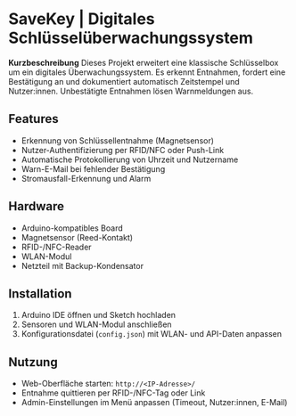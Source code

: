 # SaveKey | Digitales Schlüsselüberwachungssystem

**Kurzbeschreibung**
Dieses Projekt erweitert eine klassische Schlüsselbox um ein digitales Überwachungssystem. Es erkennt Entnahmen, fordert eine Bestätigung an und dokumentiert automatisch Zeitstempel und Nutzer:innen. Unbestätigte Entnahmen lösen Warnmeldungen aus.

## Features
- Erkennung von Schlüssellentnahme (Magnetsensor)
- Nutzer-Authentifizierung per RFID/NFC oder Push-Link
- Automatische Protokollierung von Uhrzeit und Nutzername
- Warn-E-Mail bei fehlender Bestätigung
- Stromausfall-Erkennung und Alarm

## Hardware
- Arduino-kompatibles Board
- Magnetsensor (Reed-Kontakt)
- RFID-/NFC-Reader
- WLAN-Modul
- Netzteil mit Backup-Kondensator

## Installation
1. Arduino IDE öffnen und Sketch hochladen
2. Sensoren und WLAN-Modul anschließen
3. Konfigurationsdatei (`config.json`) mit WLAN- und API-Daten anpassen

## Nutzung
- Web-Oberfläche starten: `http://<IP-Adresse>/`
- Entnahme quittieren per RFID-/NFC-Tag oder Link
- Admin-Einstellungen im Menü anpassen (Timeout, Nutzer:innen, E-Mail)